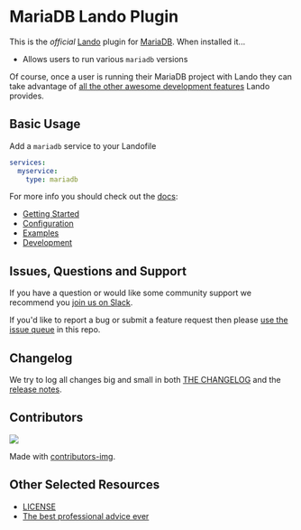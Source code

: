 # MariaDB Lando Plugin

This is the _official_ [Lando](https://lando.dev) plugin for [MariaDB](https://mariadb.net). When installed it...

* Allows users to run various `mariadb` versions

Of course, once a user is running their MariaDB project with Lando they can take advantage of [all the other awesome development features](https://docs.lando.dev) Lando provides.

## Basic Usage

Add a `mariadb` service to your Landofile

```yaml
services:
  myservice:
    type: mariadb
```

For more info you should check out the [docs](https://docs.lando.dev/mariadb):

* [Getting Started](https://docs.lando.dev/mariadb/)
* [Configuration](https://docs.lando.dev/mariadb/config.html)
* [Examples](https://github.com/lando/mariadb/tree/main/examples)
* [Development](https://docs.lando.dev/mariadb/development.html)

## Issues, Questions and Support

If you have a question or would like some community support we recommend you [join us on Slack](https://launchpass.com/devwithlando).

If you'd like to report a bug or submit a feature request then please [use the issue queue](https://github.com/lando/mariadb/issues/new/choose) in this repo.

## Changelog

We try to log all changes big and small in both [THE CHANGELOG](https://github.com/lando/mariadb/blob/main/CHANGELOG.md) and the [release notes](https://github.com/lando/mariadb/releases).

## Contributors

<a href="https://github.com/lando/mariadb/graphs/contributors">
  <img src="https://contrib.rocks/image?repo=lando/mariadb" />
</a>

Made with [contributors-img](https://contrib.rocks).

## Other Selected Resources

* [LICENSE](https://github.com/lando/mariadb/blob/main/LICENSE.md)
* [The best professional advice ever](https://www.youtube.com/watch?v=tkBVDh7my9Q)